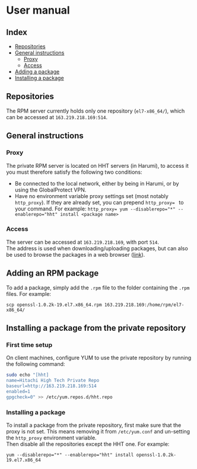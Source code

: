 # User manual

## Index

- [Repositories](#repositories)
- [General instructions](#general-instructions)
  - [Proxy](#proxy)
  - [Access](#access)
- [Adding a package](#adding-an-rpm-package)
- [Installing a package](#installing-a-package-from-the-private-repository)

## Repositories

The RPM server currently holds only one repository (`el7-x86_64/`), which can be accessed at `163.219.218.169:514`.

## General instructions

### Proxy

The private RPM server is located on HHT servers (in Harumi), to access it you must therefore satisfy the following two conditions:

- Be connected to the local network, either by being in Harumi, or by using the GlobalProtect VPN.
- Have no environment variable proxy settings set (most notably `http_proxy`). If they are already set, you can prepend `http_proxy= ` to your command.
  For example: `http_proxy= yum --disablerepo="*" --enablerepo="hht" install <package name>`

### Access

The server can be accessed at `163.219.218.169`, with port `514`.\
The address is used when downloading/uploading packages, but can also be used to browse the packages in a web browser ([link](http://163.219.218.169:514/)).

## Adding an RPM package

To add a package, simply add the `.rpm` file to the folder containing the `.rpm` files. For example:

```console
scp openssl-1.0.2k-19.el7.x86_64.rpm 163.219.218.169:/home/rpm/el7-x86_64/
```

## Installing a package from the private repository

### First time setup

On client machines, configure YUM to use the private repository by running the following command:

```bash
sudo echo "[hht]
name=Hitachi High Tech Private Repo
baseurl=http://163.219.218.169:514
enabled=1
gpgcheck=0" >> /etc/yum.repos.d/hht.repo
```

### Installing a package

To install a package from the private repository, first make sure that the proxy is not set. This means removing it from `/etc/yum.conf` and un-setting the `http_proxy` environment variable. \
Then disable all the repositories except the HHT one. For example:

```console
yum --disablerepo="*" --enablerepo="hht" install openssl-1.0.2k-19.el7.x86_64
```
